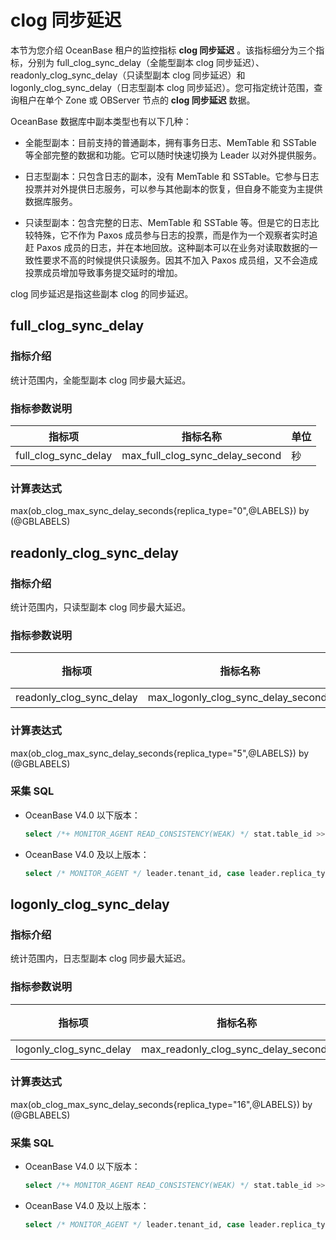 # clog 同步延迟

本节为您介绍 OceanBase 租户的监控指标 **clog 同步延迟** 。该指标细分为三个指标，分别为 full_clog_sync_delay（全能型副本 clog 同步延迟）、 readonly_clog_sync_delay（只读型副本 clog 同步延迟）和 logonly_clog_sync_delay（日志型副本 clog 同步延迟）。您可指定统计范围，查询租户在单个 Zone 或 OBServer 节点的 **clog 同步延迟** 数据。

OceanBase 数据库中副本类型也有以下几种：

* 全能型副本：目前支持的普通副本，拥有事务日志、MemTable 和 SSTable 等全部完整的数据和功能。它可以随时快速切换为 Leader 以对外提供服务。

* 日志型副本：只包含日志的副本，没有 MemTable 和 SSTable。它参与日志投票并对外提供日志服务，可以参与其他副本的恢复，但自身不能变为主提供数据库服务。

* 只读型副本：包含完整的日志、MemTable 和 SSTable 等。但是它的日志比较特殊，它不作为 Paxos 成员参与日志的投票，而是作为一个观察者实时追赶 Paxos 成员的日志，并在本地回放。这种副本可以在业务对读取数据的一致性要求不高的时候提供只读服务。因其不加入 Paxos 成员组，又不会造成投票成员增加导致事务提交延时的增加。

clog 同步延迟是指这些副本 clog 的同步延迟。

## full_clog_sync_delay

### 指标介绍

统计范围内，全能型副本 clog 同步最大延迟。

### 指标参数说明

|  **指标项**   |  **指标名称**  | **单位** |
|-------|--------|--------|
| full_clog_sync_delay | max_full_clog_sync_delay_second | 秒      |

### 计算表达式

max(ob_clog_max_sync_delay_seconds{replica_type="0",@LABELS}) by (@GBLABELS)

## readonly_clog_sync_delay

### 指标介绍

统计范围内，只读型副本 clog 同步最大延迟。

### 指标参数说明

|         **指标项**          |              **指标名称**               | **单位** |
|--------------------------|-------------------------------------|--------|
| readonly_clog_sync_delay | max_logonly_clog_sync_delay_seconds | 秒      |

### 计算表达式

max(ob_clog_max_sync_delay_seconds{replica_type="5",@LABELS}) by (@GBLABELS)

### 采集 SQL

* OceanBase V4.0 以下版本：

  ```sql
  select /*+ MONITOR_AGENT READ_CONSISTENCY(WEAK) */ stat.table_id >> 40 tenant_id, stat.replica_type, max(stat.next_replay_ts_delta) / 1000000 as max_clog_sync_delay_seconds from __all_virtual_clog_stat stat left join (select meta.table_id, meta.partition_id from __all_virtual_meta_table meta where meta.status = 'REPLICA_STATUS_NORMAL'and meta.svr_ip = ? and meta.svr_port = ? and meta.table_id not in (select table_id from __all_virtual_partition_migration_status mig where mig.action <> 'END') ) meta on stat.table_id = meta.table_id and stat.partition_idx = meta.partition_id where stat.svr_ip = ? and stat.svr_port = ? group by tenant_id, replica_type having max_clog_sync_delay_seconds < 18446744073709
  ```

* OceanBase V4.0 及以上版本：

  ```sql
  select /* MONITOR_AGENT */ leader.tenant_id, case leader.replica_type when 'NORMAL_REPLICA' then 0 when 'ARBIRTATION_REPLICA' then 5 else -1 end as replica_type, abs(max(CAST(leader_ts as SIGNED)-CAST(follower_ts as SIGNED)))/1000000000 max_clog_sync_delay_seconds from (select max(end_scn) leader_ts, tenant_id, replica_type, role from GV$OB_LOG_STAT where role='LEADER' group by tenant_id,replica_type ) leader inner join (select min(end_scn) follower_ts, tenant_id, replica_type, role from GV$OB_LOG_STAT where role='FOLLOWER' group by tenant_id,replica_type ) follower on leader.tenant_id=follower.tenant_id and leader.replica_type=follower.replica_type group by leader.tenant_id,leader.replica_type
  ```

## logonly_clog_sync_delay

### 指标介绍

统计范围内，日志型副本 clog 同步最大延迟。

### 指标参数说明

|         **指标项**         |               **指标名称**               | **单位** |
|-------------------------|--------------------------------------|--------|
| logonly_clog_sync_delay | max_readonly_clog_sync_delay_seconds | 秒      |

### 计算表达式

max(ob_clog_max_sync_delay_seconds{replica_type="16",@LABELS}) by (@GBLABELS)

### 采集 SQL

* OceanBase V4.0 以下版本：

  ```sql
  select /*+ MONITOR_AGENT READ_CONSISTENCY(WEAK) */ stat.table_id >> 40 tenant_id, stat.replica_type, max(stat.next_replay_ts_delta) / 1000000 as max_clog_sync_delay_seconds from __all_virtual_clog_stat stat left join (select meta.table_id, meta.partition_id from __all_virtual_meta_table meta where meta.status = 'REPLICA_STATUS_NORMAL'and meta.svr_ip = ? and meta.svr_port = ? and meta.table_id not in (select table_id from __all_virtual_partition_migration_status mig where mig.action <> 'END') ) meta on stat.table_id = meta.table_id and stat.partition_idx = meta.partition_id where stat.svr_ip = ? and stat.svr_port = ? group by tenant_id, replica_type having max_clog_sync_delay_seconds < 18446744073709
  ```

* OceanBase V4.0 及以上版本：

  ```sql
  select /* MONITOR_AGENT */ leader.tenant_id, case leader.replica_type when 'NORMAL_REPLICA' then 0 when 'ARBIRTATION_REPLICA' then 5 else -1 end as replica_type, abs(max(CAST(leader_ts as SIGNED)-CAST(follower_ts as SIGNED)))/1000000000 max_clog_sync_delay_seconds from (select max(end_scn) leader_ts, tenant_id, replica_type, role from GV$OB_LOG_STAT where role='LEADER' group by tenant_id,replica_type ) leader inner join (select min(end_scn) follower_ts, tenant_id, replica_type, role from GV$OB_LOG_STAT where role='FOLLOWER' group by tenant_id,replica_type ) follower on leader.tenant_id=follower.tenant_id and leader.replica_type=follower.replica_type group by leader.tenant_id,leader.replica_type
  ```
  